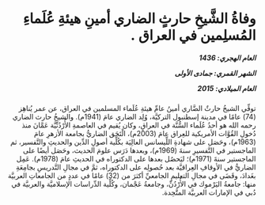 <h1 dir="rtl">وفاةُ الشَّيخِ حارثٍ الضاري أمينِ هيئةِ عُلَماءِ المُسلِمين في العراق .</h1>

<h5 dir="rtl">العام الهجري:  1436

الشهر القمري: جمادى الأولى

العام الميلادي: 2015</h5>

<p dir="rtl">توفِّي الشيخُ حارثٌ الضَّاري أمينُ عامِّ هيئةِ عُلَماء المسلمين في العراق، عن عمر يُناهِز (74) عامًا في مدينة إسطنبول التركيَّة، وُلِد الضاري عامَ (1941م). والشيخُ حارث الضاري رحمه الله هو أحدُ عُلَماء السُّنَّة في العراقِ، وكان يُقيم في العاصمةِ الأُرْدُنِّيَّة عَمَّانَ منذ دُخولِ القُوَّات الأمريكية للعِراق عامَ (2003م)، الْتَحَق الضاريُّ بجامعة الأزهرِ عامَ (1963م)، وحَصَل على شهادةِ اللِّيسانس العالِيَة بكُلِّية أصولِ الدِّين والحديثِ والتَّفسير، ثم الماجستير في التَّفسيرِ سنةَ (1969م)، وبعدها دَرَس علومَ الحديث، وحَصَل أيضًا على الماجستير سنةَ (1971م)؛ ليَحصُل بعدها على الدكتوراه في الحديثِ عامَ (1978م). عَمِل الضاريُّ في الأوقافِ العِراقيَّة بعد حُصولِه على الدكتوراه، ثمَّ في مجالِ التَّدريسِ بجامِعَةِ بغَدادَ، وقَضَى في مجالِ التعليمِ الجامعيِّ أكثرَ من (32) عامًا في عددٍ من الجامعاتِ العربيَّة منها: جامعةُ اليَرْموك في الأُرْدُنِّ، وجامعةُ عَجْمان، وكُلِّية الدِّراسات الإسلاميَّة والعربيَّة في دُبي في الإمارات العربيَّة المتَّحِدة.</p></br>
